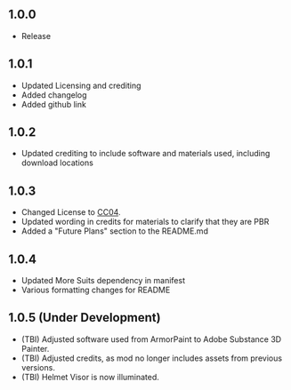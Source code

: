 ## 1.0.0
  
* Release

## 1.0.1
  
* Updated Licensing and crediting
* Added changelog
* Added github link

## 1.0.2

* Updated crediting to include software and materials used, including download locations

## 1.0.3

* Changed License to [CC04](https://creativecommons.org/licenses/by/4.0/).
* Updated wording in credits for materials to clarify that they are PBR
* Added a "Future Plans" section to the README.md

## 1.0.4

* Updated More Suits dependency in manifest
* Various formatting changes for README

## 1.0.5 (Under Development)

* (TBI) Adjusted software used from ArmorPaint to Adobe Substance 3D Painter.
* (TBI) Adjusted credits, as mod no longer includes assets from previous versions.
* (TBI) Helmet Visor is now illuminated.

